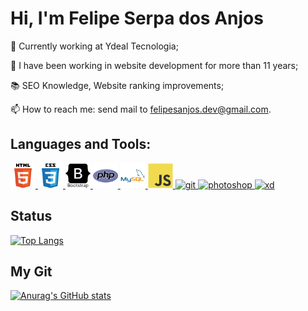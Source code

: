 <h1>Hi, I'm Felipe Serpa dos Anjos</h1>

💼 Currently working at Ydeal Tecnologia;

🚀 I have been working in website development for more than 11 years;

📚 SEO Knowledge, Website ranking improvements;

📫 How to reach me: send mail to felipesanjos.dev@gmail.com.


## Languages and Tools:
<p> 
    <a href="https://www.w3.org/html/" target="_blank"> 
      <img src="https://raw.githubusercontent.com/devicons/devicon/master/icons/html5/html5-original-wordmark.svg" alt="html5" width="40" height="40"/> 
    </a>
    <a href="https://www.w3schools.com/css/" target="_blank"> 
      <img src="https://raw.githubusercontent.com/devicons/devicon/master/icons/css3/css3-original-wordmark.svg" alt="css3" width="40" height="40"/> 
    </a>
    <a href="https://getbootstrap.com" target="_blank"> 
      <img src="https://raw.githubusercontent.com/devicons/devicon/master/icons/bootstrap/bootstrap-plain-wordmark.svg" alt="bootstrap" width="40" height="40"/> 
    </a>
    <a href="https://www.php.net" target="_blank"> 
      <img src="https://raw.githubusercontent.com/devicons/devicon/master/icons/php/php-original.svg" alt="php" width="40" height="40"/> 
    </a>
    <a href="https://www.mysql.com/" target="_blank"> 
      <img src="https://raw.githubusercontent.com/devicons/devicon/master/icons/mysql/mysql-original-wordmark.svg" alt="mysql" width="40" height="40"/> 
    </a> 
    <a href="https://developer.mozilla.org/en-US/docs/Web/JavaScript" target="_blank"> 
      <img src="https://raw.githubusercontent.com/devicons/devicon/master/icons/javascript/javascript-original.svg" alt="javascript" width="40" height="40"/> 
    </a> 
    <a href="https://git-scm.com/" target="_blank"> 
      <img src="https://www.vectorlogo.zone/logos/git-scm/git-scm-icon.svg" alt="git" width="40" height="40"/> 
    </a>  
    <a href="https://www.adobe.com/" target="_blank"> 
      <img src="https://upload.wikimedia.org/wikipedia/commons/thumb/2/20/Photoshop_CC_icon.png/800px-Photoshop_CC_icon.png" alt="photoshop" width="40" height="40"/> 
    </a>
    <a href="https://www.adobe.com/" target="_blank"> 
      <img src="https://w7.pngwing.com/pngs/213/165/png-transparent-adobe-logo-logos-xd-logos-and-brands-icon-thumbnail.png" alt="xd" width="40" height="40"/> 
    </a>
</p>

## Status
[![Top Langs](https://github-readme-stats.vercel.app/api/top-langs/?username=felipesanjos&layout=compact)](https://github.com/anuraghazra/github-readme-stats)

## My Git
[![Anurag's GitHub stats](https://github-readme-stats.vercel.app/api?username=felipesanjos&show_icons=true&count_private=true&hide=stars,issues,contribs)](https://github.com/anuraghazra/github-readme-stats)
